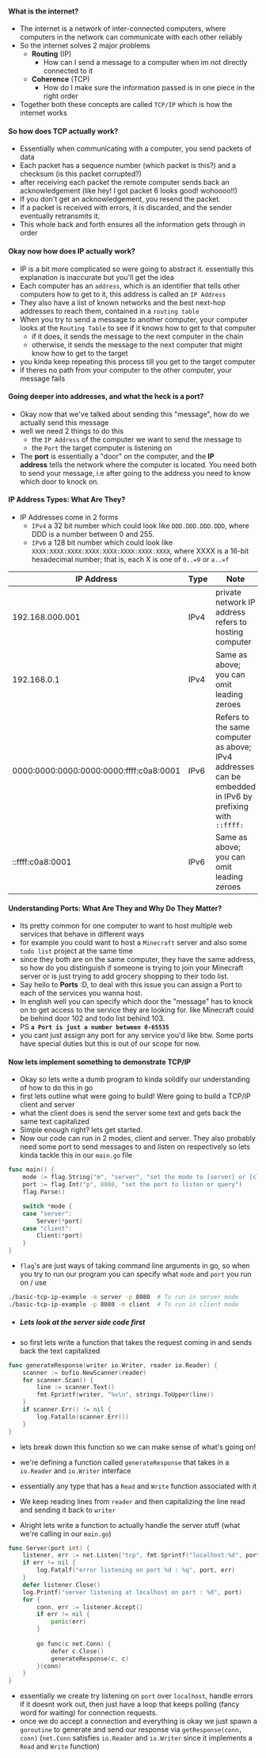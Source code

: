 #### **What is the internet?**
- The internet is a network of inter-connected computers, where computers in the network can communicate with each other reliably
- So the internet solves 2 major problems 
	- **Routing** (IP)      
		- How can I send a message to a computer when im not directly connected to it
	- **Coherence** (TCP)
		- How do I make sure the information passed is in one piece in the right order
- Together both these concepts are called `TCP/IP` which is how the internet works

#### **So how does TCP actually work?**
- Essentially when communicating with a computer, you send packets of data 
- Each packet has a sequence number (which packet is this?) and a checksum (is this packet corrupted?)
- after receiving each packet the remote computer sends back an acknowledgement (like hey! I got packet 6 looks good! wohoooo!!) 
- If you don't get an acknowledgement, you resend the packet.
- If a packet is received with errors, it is discarded, and the sender eventually retransmits it.
- This whole back and forth ensures all the information gets through in order


#### **Okay now how does IP actually work?**
- IP is a bit more complicated so were going to abstract it. essentially this explanation is inaccurate but you'll get the idea
- Each computer has an `address`, which is an identifier that tells other computers how to get to it, this address is called an `IP Address`
- They also have a list of known networks and the best next-hop addresses to reach them, contained in a `routing table`
- When you try to send a message to another computer, your computer looks at the `Routing Table` to see if it knows how to get to that computer
	- if it does, it sends the message to the next computer in the chain 
	- otherwise, it sends the message to the next computer that might know how to get to the target
- you kinda keep repeating this process till you get to the target computer
- if theres no path from your computer to the other computer, your message fails 


#### **Going deeper into addresses, and what the heck is a port?**
- Okay now that we've talked about sending this "message", how do we actually send this message
- well we need 2 things to do this
	- the `IP Address` of the computer we want to send the message to
	- the `Port` the target computer is listening on
- The **port** is essentially a "door" on the computer, and the **IP address** tells the network where the computer is located. You need both to send your message, i.e after going to the address you need to know which door to knock on. 


#### **IP Address Types: What Are They?**
- IP Addresses come in 2 forms 
	- `IPv4` a 32 bit number which could look like `DDD.DDD.DDD.DDD`, where DDD is a number between 0 and 255.
	- `IPv6` a 128 bit number which could look like `XXXX:XXXX:XXXX:XXXX:XXXX:XXXX:XXXX:XXXX`, where XXXX is a 16-bit hexadecimal number; that is, each X is one of `0..=9` or `a..=f`

| IP Address                              | Type | Note                                                                                                     |
| --------------------------------------- | ---- | -------------------------------------------------------------------------------------------------------- |
| 192.168.000.001                         | IPv4 | private network IP address refers to hosting computer                                                    |
| 192.168.0.1                             | IPv4 | Same as above; you can omit leading zeroes                                                               |
| 0000:0000:0000:0000:0000:ffff:c0a8:0001 | IPv6 | Refers to the same computer as above; IPv4 addresses can be embedded in IPv6 by prefixing with `::ffff:` |
| ::ffff:c0a8:0001                        | IPv6 | Same as above; you can omit leading zeroes                                                               |


#### Understanding Ports: What Are They and Why Do They Matter?
- Its pretty common for one computer to want to host multiple web services that behave in different ways
- for example you could want to host a `Minecraft` server and also some `todo list` project at the same time
- since they both are on the same computer, they have the same address, so how do you distinguish if someone is trying to join your Minecraft server or is just trying to add grocery shopping to their todo list.
- Say hello to **Ports** :D, to deal with this issue you can assign a Port to each of the services you wanna host.
- In english well you can specify which door the "message" has to knock on to get access to the service they are looking for. like Minecraft could be behind door 102 and todo list behind 103.  
- PS **`a Port is just a number between 0-65535`**
- you cant just assign any port for any service you'd like btw. Some ports have special duties but this is out of our scope for now.


#### **Now lets implement something to demonstrate TCP/IP**
- Okay so lets write a dumb program to kinda solidify our understanding of how to do this in go
- first lets outline what were going to build! Were going to build a TCP/IP client and server
- what the client does is send the server some text and gets back the same text capitalized
- Simple enough right? lets get started. 
- Now our code can run in 2 modes, client and server. They also probably need some port to send messages to and listen on respectively so lets kinda tackle this in our `main.go` file

```go
func main() {
	mode := flag.String("m", "server", "set the mode to [server] or [client]")
	port := flag.Int("p", 8080, "set the port to listen or query")
	flag.Parse()

	switch *mode {
	case "server":
		Server(*port)
	case "client":
		Client(*port)
	}
}
```

- `flag`'s  are just ways of taking command line arguments in go, so when you try to run our program you can specify what `mode` and `port` you run on / use

```bash
./basic-tcp-ip-example -m server -p 8080  # To run in server mode
./basic-tcp-ip-example -p 8080 -m client  # To run in client mode
```

- ##### **Lets look at the server side code first**
- so first lets write a function that takes the request coming in and sends back the text capitalized

```go
func generateResponse(writer io.Writer, reader io.Reader) {
	scanner := bufio.NewScanner(reader)
	for scanner.Scan() {
		line := scanner.Text() 
		fmt.Fprintf(writer, "%v\n", strings.ToUpper(line))
	}
	if scanner.Err() != nil {
		log.Fatalln(scanner.Err())
	}
}
```

- lets break down this function so we can make sense of what's going on! 
- we're defining a function called `generateResponse` that takes in a `io.Reader` and `io.Writer` interface
- essentially any type that has a `Read` and `Write` function associated with it
- We keep reading lines from `reader` and then capitalizing the line read and sending it back to `writer`

- Alright lets write a function to actually handle the server stuff (what we're calling in our `main.go`)

```go
func Server(port int) {
	listener, err := net.Listen("tcp", fmt.Sprintf("localhost:%d", port))
	if err != nil {
		log.Fatalf("error listening on port %d : %q", port, err)
	} 
	defer listener.Close() 
	log.Printf("server listening at localhost on port : %d", port)
	for {
		conn, err := listener.Accept()
		if err != nil {
			panic(err)
		}
		
		go func(c net.Conn) { 
			defer c.Close() 
			generateResponse(c, c) 
		}(conn)
	}
}
```

- essentially we create try listening on `port` over `localhost`, handle errors if it doesnt work out, then just have a loop that keeps polling (fancy word for waiting) for connection requests.
- once we do accept a connection and everything is okay we just spawn a `goroutine` to generate and send our response via `getResponse(conn, conn)` (`net.Conn` satisfies `io.Reader` and `io.Writer` since it implements a `Read` and `Write` function)